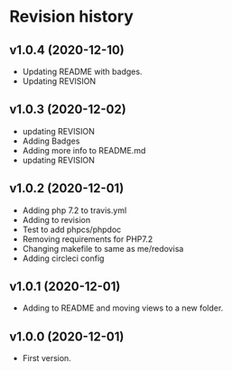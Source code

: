 Revision history
=================================

v1.0.4 (2020-12-10)
----------------------------------

* Updating README with badges.
* Updating REVISION

v1.0.3 (2020-12-02)
---------------------------------

* updating REVISION
* Adding Badges
* Adding more info to README.md
* updating REVISION

v1.0.2 (2020-12-01)
---------------------------------

* Adding php 7.2 to travis.yml
* Adding to revision
* Test to add phpcs/phpdoc
* Removing requirements for PHP7.2
* Changing makefile to same as me/redovisa
* Adding circleci config

v1.0.1 (2020-12-01)
---------------------------------

* Adding to README and moving views to a new folder.

v1.0.0 (2020-12-01)
---------------------------------

* First version.
